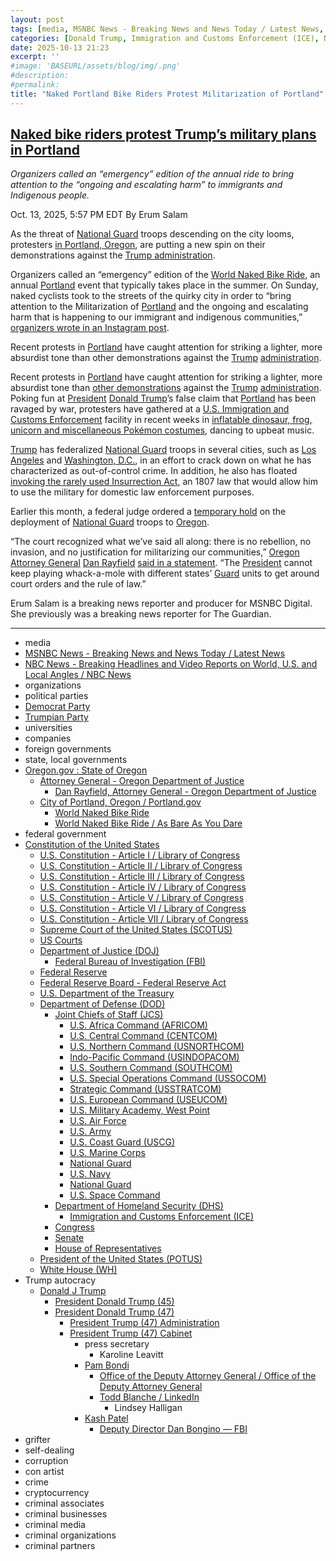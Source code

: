 ```yaml
---
layout: post
tags: [media, MSNBC News - Breaking News and News Today / Latest News, NBC News - Breaking Headlines and Video Reports on World U.S. and Local Angles / NBC News, organizations, political parties, Democrat Party, Trumpian Party, universities, companies, foreign governments, state local governments, Oregon.gov  –  State of Oregon, Attorney General - Oregon Department of Justice, Dan Rayfield Attorney General - Oregon Department of Justice, City of Portland Oregon / Portland.gov, World Naked Bike Ride, World Naked Bike Ride / As Bare As You Dare, federal government, Constitution of the United States, U.S. Constitution - Article I / Library of Congress, U.S. Constitution - Article II / Library of Congress, U.S. Constitution - Article III / Library of Congress, U.S. Constitution - Article IV / Library of Congress, U.S. Constitution - Article V / Library of Congress, U.S. Constitution - Article VI / Library of Congress, U.S. Constitution - Article VII / Library of Congress, Supreme Court of the United States (SCOTUS), US Courts, Department of Justice (DOJ), Federal Bureau of Investigation (FBI), Federal Reserve, Federal Reserve Board - Federal Reserve Act, U.S. Department of the Treasury, Department of Defense (DOD), Joint Chiefs of Staff (JCS), U.S. Africa Command (AFRICOM), U.S. Central Command (CENTCOM), U.S. Northern Command (USNORTHCOM), Indo-Pacific Command (USINDOPACOM), U.S. Southern Command (SOUTHCOM), U.S. Special Operations Command (USSOCOM), Strategic Command (USSTRATCOM), U.S. European Command (USEUCOM), U.S. Military Academy West Point, U.S. Air Force, U.S. Army, U.S. Coast Guard (USCG), U.S. Marine Corps, National Guard, U.S. Navy, National Guard, U.S. Space Command, Department of Homeland Security (DHS), Immigration and Customs Enforcement (ICE), Congress, Senate, House of Representatives, President of the United States (POTUS), White House (WH), Trump autocracy, Donald J Trump, President Donald Trump (45), President Donald Trump (47), President Trump (47) Administration, President Trump (47) Cabinet, press secretary, Karoline Leavitt, Pam Bondi, Office of the Deputy Attorney General / Office of the Deputy Attorney General, Todd Blanche / LinkedIn, Lindsey Halligan, Kash Patel, Deputy Director Dan Bongino — FBI, grifter, self-dealing, corruption, con artist, crime, cryptocurrency, criminal associates, criminal businesses, criminal media, criminal organizations, criminal partners]
categories: [Donald Trump, Immigration and Customs Enforcement (ICE), National Guard, peaceful protests, Portland Oregon, Portland Naked Bike Ride]
date: 2025-10-13 21:23
excerpt: ''
#image: 'BASEURL/assets/blog/img/.png'
#description:
#permalink:
title: "Naked Portland Bike Riders Protest Militarization of Portland"
---
```


## [Naked bike riders protest Trump’s military plans in Portland](https://www.msnbc.com/top-stories/latest/portland-naked-bike-protest-trump-national-guard-rcna237364)

*Organizers called an “emergency” edition of the annual ride to bring attention to the “ongoing and escalating harm” to immigrants and Indigenous people.*

Oct. 13, 2025, 5:57 PM EDT
By Erum Salam

As the threat of [National Guard](https://www.nationalguard.mil/) troops descending on the city looms, protesters [in Portland, Oregon](https://www.msnbc.com/opinion/msnbc-opinion/portland-ice-protests-trump-ai-video-rcna236980), are putting a new spin on their demonstrations against the [Trump administration](https://www.msnbc.com/rachel-maddow-show/maddowblog/portland-trump-claims-are-odds-administrations-assessments-rcna236660).

Organizers called an “emergency” edition of the [World Naked Bike Ride](https://www.travelportland.com/events/naked-bike-ride/), an annual [Portland](https://www.portland.gov/) event that typically takes place in the summer. On Sunday, naked cyclists took to the streets of the quirky city in order to “bring attention to the Militarization of [Portland](https://www.portland.gov/) and the ongoing and escalating harm that is happening to our immigrant and indigenous communities,” [organizers wrote in an Instagram post](https://www.instagram.com/p/DPeK_47EZvH/).

Recent protests in [Portland](https://www.portland.gov/) have caught attention for striking a lighter, more absurdist tone than other demonstrations against the [Trump](https://www.whitehouse.gov/) [administration](https://www.whitehouse.gov/administration/).

Recent protests in [Portland](https://www.portland.gov/) have caught attention for striking a lighter, more absurdist tone than [other demonstrations](https://www.msnbc.com/top-stories/latest/chicago-ice-protest-democrat-kat-abughazaleh-thrown-tear-gas-rcna232512) against the [Trump](https://www.donaldjtrump.com/) [administration](https://www.whitehouse.gov/administration/). Poking fun at [President](https://www.whitehouse.gov/) [Donald Trump](https://www.donaldjtrump.com/)’s false claim that [Portland](https://www.portland.gov/) has been ravaged by war, protesters have gathered at a [U.S. Immigration and Customs Enforcement](https://www.ice.gov/) facility in recent weeks in [inflatable dinosaur, frog, unicorn and miscellaneous Pokémon costumes](https://www.nbcnews.com/news/us-news/dancing-frogs-unicorns-protest-portland-war-zone-rcna236887), dancing to upbeat music.

[Trump](https://www.donaldjtrump.com/) has federalized [National Guard](https://www.nationalguard.mil/) troops in several cities, such as [Los Angeles](https://lacity.gov/) and [Washington, D.C.](https://dc.gov/), in an effort to crack down on what he has characterized as out-of-control crime. In addition, he also has floated [invoking the rarely used Insurrection Act](https://www.nbcnews.com/politics/donald-trump/trump-floats-invoking-insurrection-act-rcna236030), an 1807 law that would allow him to use the military for domestic law enforcement purposes.

Earlier this month, a federal judge ordered a [temporary hold](https://www.doj.state.or.us/media-home/news-media-releases/judge-blocks-any-national-guard-from-being-deployed-to-oregon/) on the deployment of [National Guard](https://www.nationalguard.mil/) troops to [Oregon](https://www.oregon.gov/).

“The court recognized what we’ve said all along: there is no rebellion, no invasion, and no justification for militarizing our communities,” [Oregon](https://www.oregon.gov/) [Attorney General](https://www.doj.state.or.us/) [Dan Rayfield](https://www.doj.state.or.us/oregon-department-of-justice/office-of-the-attorney-general/attorney-general-dan-rayfield/) [said in a statement](https://www.doj.state.or.us/media-home/news-media-releases/judge-blocks-any-national-guard-from-being-deployed-to-oregon/). “The [President](https://www.whitehouse.gov/) cannot keep playing whack-a-mole with different states’ [Guard](https://www.nationalguard.mil/) units to get around court orders and the rule of law.”

Erum Salam is a breaking news reporter and producer for MSNBC Digital. She previously was a breaking news reporter for The Guardian.


----
- media
- [MSNBC News - Breaking News and News Today / Latest News](https://www.msnbc.com/)
- [NBC News - Breaking Headlines and Video Reports on World, U.S. and Local Angles / NBC News](https://www.nbcnews.com/)
- organizations
- political parties
- [Democrat Party](https://www.democrats.org/)
- [Trumpian Party](https://www.gop.com/)
- universities
- companies
- foreign governments
- state, local governments 
- [Oregon.gov : State of Oregon](https://www.oregon.gov/Pages/index.aspx)
    - [Attorney General - Oregon Department of Justice](https://www.doj.state.or.us/)
        - [Dan Rayfield, Attorney General - Oregon Department of Justice](https://www.doj.state.or.us/oregon-department-of-justice/office-of-the-attorney-general/attorney-general-dan-rayfield/)
    - [City of Portland, Oregon / Portland.gov](https://www.portland.gov/)
        - [World Naked Bike Ride](https://www.travelportland.com/events/naked-bike-ride/)
        - [World Naked Bike Ride / As Bare As You Dare](https://pdxwnbr.org/)
- federal government
- [Constitution of the United States](https://constitution.congress.gov/constitution/)
    - [U.S. Constitution - Article I / Library of Congress](https://constitution.congress.gov/constitution/article-1/)
    - [U.S. Constitution - Article II / Library of Congress](https://constitution.congress.gov/constitution/article-2/)
    - [U.S. Constitution - Article III / Library of Congress](https://constitution.congress.gov/constitution/article-3/)
    - [U.S. Constitution - Article IV / Library of Congress](https://constitution.congress.gov/constitution/article-4/)
    - [U.S. Constitution - Article V / Library of Congress](https://constitution.congress.gov/constitution/article-5/)
    - [U.S. Constitution - Article VI / Library of Congress](https://constitution.congress.gov/constitution/article-6/)
    - [U.S. Constitution - Article VII / Library of Congress](https://constitution.congress.gov/constitution/article-7/)
    - [Supreme Court of the United States (SCOTUS)](https://www.supremecourt.gov/)
    - [US Courts](https://www.uscourts.gov/)
    - [Department of Justice (DOJ)](https://www.justice.gov/)
        - [Federal Bureau of Investigation (FBI)](https://www.fbi.gov/)
    - [Federal Reserve](https://www.federalreserve.gov/)
    - [Federal Reserve Board - Federal Reserve Act](https://www.federalreserve.gov/aboutthefed/fract.htm)
    - [U.S. Department of the Treasury](https://home.treasury.gov/)
    - [Department of Defense (DOD)](https://www.defense.gov/)
        - [Joint Chiefs of Staff (JCS)](https://www.jcs.mil/)
            - [U.S. Africa Command (AFRICOM)](https://www.africom.mil/)
            - [U.S. Central Command (CENTCOM)](https://www.centcom.mil/)
            - [U.S. Northern Command (USNORTHCOM)](https://www.northcom.mil/)
            - [Indo-Pacific Command (USINDOPACOM)](https://www.pacom.mil/)
            - [U.S. Southern Command (SOUTHCOM)](http://www.southcom.mil/)
            - [U.S. Special Operations Command (USSOCOM)](https://www.socom.mil/)
            - [Strategic Command (USSTRATCOM)](http://www.stratcom.mil/)
            - [U.S. European Command (USEUCOM)](https://www.eucom.mil/)
            - [U.S. Military Academy, West Point](https://www.westpoint.edu/)
            - [U.S. Air Force](https://www.af.mil/)
            - [U.S. Army](https://www.army.mil/)
            - [U.S. Coast Guard (USCG)](https://www.uscg.mil/)
            - [U.S. Marine Corps](https://www.marines.mil/)
            - [National Guard](https://www.nationalguard.mil/)
            - [U.S. Navy](https://www.navy.mil/)
            - [National Guard](https://www.nationalguard.mil/)
            - [U.S. Space Command](https://www.spacecom.mil/)
        - [Department of Homeland Security (DHS)](https://www.dhs.gov/)
            - [Immigration and Customs Enforcement (ICE)](https://www.ice.gov/)
        - [Congress](https://www.congress.gov/)
        - [Senate](https://www.senate.gov/)
        - [House of Representatives](https://www.house.gov/)
     - [President of the United States (POTUS)](https://www.whitehouse.gov/)
    - [White House (WH)](https://www.whitehouse.gov/)
- Trump autocracy
    - [Donald J Trump](https://www.donaldjtrump.com/)
        - [President Donald Trump (45)](https://trumpwhitehouse.archives.gov/)
        - [President Donald Trump (47)](https://www.whitehouse.gov/administration/donald-j-trump/)
            - [President Trump (47) Administration](https://www.whitehouse.gov/administration/)
            - [President Trump (47) Cabinet](https://www.whitehouse.gov/administration/the-cabinet/)
                - press secretary
                    - Karoline Leavitt
                - [Pam Bondi](https://www.justice.gov/ag/staff-profile/meet-attorney-general)
                    - [Office of the Deputy Attorney General / Office of the Deputy Attorney General](https://www.justice.gov/dag)
                    - [Todd Blanche / LinkedIn](https://www.linkedin.com/in/toddblanche/)
                        - Lindsey Halligan
                - [Kash Patel](https://www.fbi.gov/about/leadership-and-structure/director-patel)
                    - [Deputy Director Dan Bongino — FBI](https://www.fbi.gov/about/leadership-and-structure/deputy-director-dan-bongino)
- grifter
- self-dealing
- corruption
- con artist
- crime
- cryptocurrency
- criminal associates
- criminal businesses
- criminal media
- criminal organizations
- criminal partners